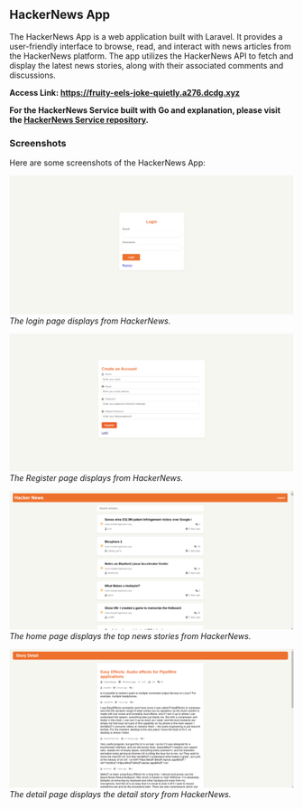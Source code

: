 ## HackerNews App

The HackerNews App is a web application built with Laravel. It provides a user-friendly interface to browse, read, and interact with news articles from the HackerNews platform. The app utilizes the HackerNews API to fetch and display the latest news stories, along with their associated comments and discussions.

**Access Link: https://fruity-eels-joke-quietly.a276.dcdg.xyz**

**For the HackerNews Service built with Go and explanation, please visit the [HackerNews Service repository](https://github.com/bimaagung/hackernews-service.git).**

### Screenshots

Here are some screenshots of the HackerNews App:

![Login Page](login.png)
*The login page displays  from HackerNews.*

![Register Page](register.png)
*The Register page displays  from HackerNews.*

![Home Page](homenew.png)
*The home page displays the top news stories from HackerNews.*

![Detail Page](detail.png)
*The detail page displays the detail story from HackerNews.*

